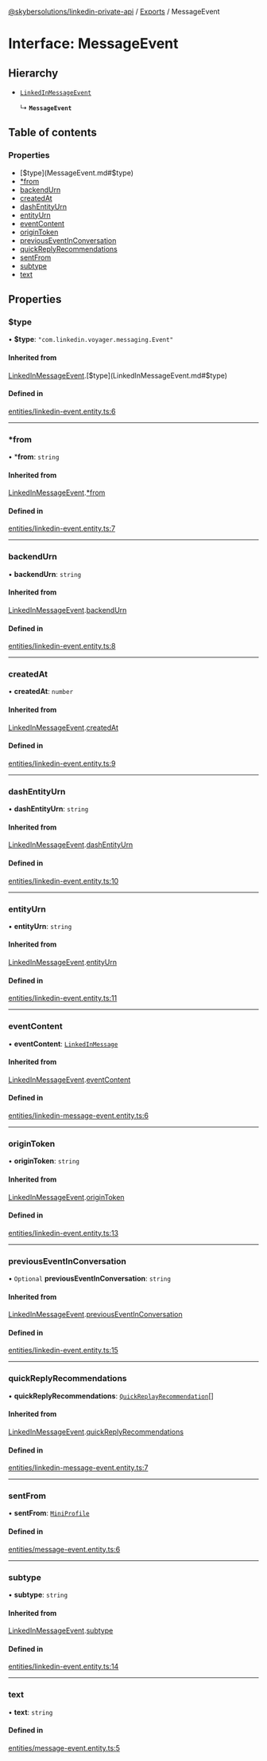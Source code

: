 [@skybersolutions/linkedin-private-api](../README.md) / [Exports](../modules.md) / MessageEvent

# Interface: MessageEvent

## Hierarchy

- [`LinkedInMessageEvent`](LinkedInMessageEvent.md)

  ↳ **`MessageEvent`**

## Table of contents

### Properties

- [$type](MessageEvent.md#$type)
- [*from](MessageEvent.md#*from)
- [backendUrn](MessageEvent.md#backendurn)
- [createdAt](MessageEvent.md#createdat)
- [dashEntityUrn](MessageEvent.md#dashentityurn)
- [entityUrn](MessageEvent.md#entityurn)
- [eventContent](MessageEvent.md#eventcontent)
- [originToken](MessageEvent.md#origintoken)
- [previousEventInConversation](MessageEvent.md#previouseventinconversation)
- [quickReplyRecommendations](MessageEvent.md#quickreplyrecommendations)
- [sentFrom](MessageEvent.md#sentfrom)
- [subtype](MessageEvent.md#subtype)
- [text](MessageEvent.md#text)

## Properties

### $type

• **$type**: ``"com.linkedin.voyager.messaging.Event"``

#### Inherited from

[LinkedInMessageEvent](LinkedInMessageEvent.md).[$type](LinkedInMessageEvent.md#$type)

#### Defined in

[entities/linkedin-event.entity.ts:6](https://github.com/SkyberSolutions/linkedin-private-api/blob/c247a0c/src/entities/linkedin-event.entity.ts#L6)

___

### *from

• ***from**: `string`

#### Inherited from

[LinkedInMessageEvent](LinkedInMessageEvent.md).[*from](LinkedInMessageEvent.md#*from)

#### Defined in

[entities/linkedin-event.entity.ts:7](https://github.com/SkyberSolutions/linkedin-private-api/blob/c247a0c/src/entities/linkedin-event.entity.ts#L7)

___

### backendUrn

• **backendUrn**: `string`

#### Inherited from

[LinkedInMessageEvent](LinkedInMessageEvent.md).[backendUrn](LinkedInMessageEvent.md#backendurn)

#### Defined in

[entities/linkedin-event.entity.ts:8](https://github.com/SkyberSolutions/linkedin-private-api/blob/c247a0c/src/entities/linkedin-event.entity.ts#L8)

___

### createdAt

• **createdAt**: `number`

#### Inherited from

[LinkedInMessageEvent](LinkedInMessageEvent.md).[createdAt](LinkedInMessageEvent.md#createdat)

#### Defined in

[entities/linkedin-event.entity.ts:9](https://github.com/SkyberSolutions/linkedin-private-api/blob/c247a0c/src/entities/linkedin-event.entity.ts#L9)

___

### dashEntityUrn

• **dashEntityUrn**: `string`

#### Inherited from

[LinkedInMessageEvent](LinkedInMessageEvent.md).[dashEntityUrn](LinkedInMessageEvent.md#dashentityurn)

#### Defined in

[entities/linkedin-event.entity.ts:10](https://github.com/SkyberSolutions/linkedin-private-api/blob/c247a0c/src/entities/linkedin-event.entity.ts#L10)

___

### entityUrn

• **entityUrn**: `string`

#### Inherited from

[LinkedInMessageEvent](LinkedInMessageEvent.md).[entityUrn](LinkedInMessageEvent.md#entityurn)

#### Defined in

[entities/linkedin-event.entity.ts:11](https://github.com/SkyberSolutions/linkedin-private-api/blob/c247a0c/src/entities/linkedin-event.entity.ts#L11)

___

### eventContent

• **eventContent**: [`LinkedInMessage`](LinkedInMessage.md)

#### Inherited from

[LinkedInMessageEvent](LinkedInMessageEvent.md).[eventContent](LinkedInMessageEvent.md#eventcontent)

#### Defined in

[entities/linkedin-message-event.entity.ts:6](https://github.com/SkyberSolutions/linkedin-private-api/blob/c247a0c/src/entities/linkedin-message-event.entity.ts#L6)

___

### originToken

• **originToken**: `string`

#### Inherited from

[LinkedInMessageEvent](LinkedInMessageEvent.md).[originToken](LinkedInMessageEvent.md#origintoken)

#### Defined in

[entities/linkedin-event.entity.ts:13](https://github.com/SkyberSolutions/linkedin-private-api/blob/c247a0c/src/entities/linkedin-event.entity.ts#L13)

___

### previousEventInConversation

• `Optional` **previousEventInConversation**: `string`

#### Inherited from

[LinkedInMessageEvent](LinkedInMessageEvent.md).[previousEventInConversation](LinkedInMessageEvent.md#previouseventinconversation)

#### Defined in

[entities/linkedin-event.entity.ts:15](https://github.com/SkyberSolutions/linkedin-private-api/blob/c247a0c/src/entities/linkedin-event.entity.ts#L15)

___

### quickReplyRecommendations

• **quickReplyRecommendations**: [`QuickReplayRecommendation`](QuickReplayRecommendation.md)[]

#### Inherited from

[LinkedInMessageEvent](LinkedInMessageEvent.md).[quickReplyRecommendations](LinkedInMessageEvent.md#quickreplyrecommendations)

#### Defined in

[entities/linkedin-message-event.entity.ts:7](https://github.com/SkyberSolutions/linkedin-private-api/blob/c247a0c/src/entities/linkedin-message-event.entity.ts#L7)

___

### sentFrom

• **sentFrom**: [`MiniProfile`](MiniProfile.md)

#### Defined in

[entities/message-event.entity.ts:6](https://github.com/SkyberSolutions/linkedin-private-api/blob/c247a0c/src/entities/message-event.entity.ts#L6)

___

### subtype

• **subtype**: `string`

#### Inherited from

[LinkedInMessageEvent](LinkedInMessageEvent.md).[subtype](LinkedInMessageEvent.md#subtype)

#### Defined in

[entities/linkedin-event.entity.ts:14](https://github.com/SkyberSolutions/linkedin-private-api/blob/c247a0c/src/entities/linkedin-event.entity.ts#L14)

___

### text

• **text**: `string`

#### Defined in

[entities/message-event.entity.ts:5](https://github.com/SkyberSolutions/linkedin-private-api/blob/c247a0c/src/entities/message-event.entity.ts#L5)
